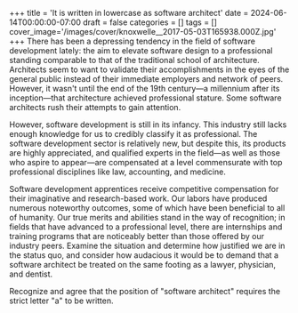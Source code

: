+++
title = 'It is written in lowercase as software architect'
date = 2024-06-14T00:00:00-07:00
draft = false
categories = []
tags = []
cover_image='/images/cover/knoxwelle__2017-05-03T165938.000Z.jpg'
+++
There has been a depressing tendency in the field of software development lately: the aim to elevate software design to a professional standing comparable to that of the traditional school of architecture. Architects seem to want to validate their accomplishments in the eyes of the general public instead of their immediate employers and network of peers. However, it wasn't until the end of the 19th century—a millennium after its inception—that architecture achieved professional stature. Some software architects rush their attempts to gain attention.

 However, software development is still in its infancy. This industry still lacks enough knowledge for us to credibly classify it as professional. The software development sector is relatively new, but despite this, its products are highly appreciated, and qualified experts in the field—as well as those who aspire to appear—are compensated at a level commensurate with top professional disciplines like law, accounting, and medicine.

Software development apprentices receive competitive compensation for their imaginative and research-based work. Our labors have produced numerous noteworthy outcomes, some of which have been beneficial to all of humanity. Our true merits and abilities stand in the way of recognition; in fields that have advanced to a professional level, there are internships and training programs that are noticeably better than those offered by our industry peers. Examine the situation and determine how justified we are in the status quo, and consider how audacious it would be to demand that a software architect be treated on the same footing as a lawyer, physician, and dentist.

Recognize and agree that the position of "software architect" requires the strict letter "a" to be written.